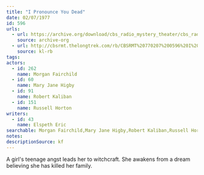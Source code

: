 ```yaml
---
title: "I Pronounce You Dead"
date: 02/07/1977
id: 596
urls: 
  - url: https://archive.org/download/cbs_radio_mystery_theater/cbs_radio_mystery_theater-0551-0600.zip/cbs_radio_mystery_theater-0551-0600%2Fcbsrmt_0596_i_pronounce_you_dead.mp3
    source: archive-org
  - url: http://cbsrmt.thelongtrek.com/rb/CBSRMT%20770207%200596%20I%20Pronounce%20You%20Dead_wbbm_rb%20levels.mp3
    source: kl-rb
tags: 
actors:  
  - id: 262
    name: Morgan Fairchild  
  - id: 60
    name: Mary Jane Higby  
  - id: 91
    name: Robert Kaliban  
  - id: 151
    name: Russell Horton
writers:  
  - id: 43
    name: Elspeth Eric
searchable: Morgan Fairchild,Mary Jane Higby,Robert Kaliban,Russell Horton Elspeth Eric
notes: 
descriptionSource: kf
---
```

A girl's teenage angst leads her to witchcraft. She awakens from a dream believing she has killed her family.